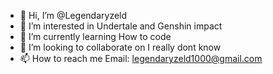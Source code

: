 - 👋 Hi, I’m @Legendaryzeld
- 👀 I’m interested in Undertale and Genshin impact
- 🌱 I’m currently learning How to code
- 💞️ I’m looking to collaborate on I really dont know
- 📫 How to reach me Email: legendaryzeld1000@gmail.com

<!---
Legendaryzeld/Legendaryzeld is a ✨ special ✨ repository because its `README.md` (this file) appears on your GitHub profile.
You can click the Preview link to take a look at your changes.
--->
